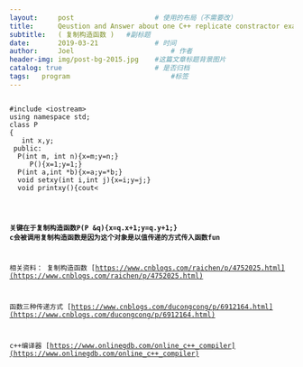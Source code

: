```yaml
---
layout:     post   				    # 使用的布局（不需要改）
title:      Qeustion and Answer about one C++ replicate constractor example 				# 标题 
subtitle:   ( 复制构造函数 )   #副标题
date:       2019-03-21 				# 时间
author:     Joel 						# 作者
header-img: img/post-bg-2015.jpg 	#这篇文章标题背景图片
catalog: true 						# 是否归档
tags:	program							#标签
---
```

<pre><code>
#include &lt;iostream&gt;
using namespace std; 
class P
{
   int x,y;
 public:
  P(int m, int n){x=m;y=n;}
     P(){x=1;y=1;}
  P(int a,int *b){x=a;y=*b;}
  void setxy(int i,int j){x=i;y=j;}
  void printxy(){cout<<x<<y<<endl;}
  P(P &q){x=q.x+1;y=q.y+1;}
};
void fun(P x,P &y)
{
 x.printxy();    //23
 y.printxy();    //11
 x.setxy(3,4);
 y.setxy(6,7);
}
int main()
{ 
 int xx=5,yy=7;
 P c(1,2),d,e(xx,&yy);
 fun(c,d);
 c.printxy();     //12
 d.printxy();     //67
 e.printxy();      //57
}
</code></pre>

**关键在于复制构造函数P(P &q){x=q.x+1;y=q.y+1;}
c会被调用复制构造函数是因为这个对象是以值传递的方式传入函数fun**

相关资料：
复制构造函数 [https://www.cnblogs.com/raichen/p/4752025.html](https://www.cnblogs.com/raichen/p/4752025.html)

函数三种传递方式 [https://www.cnblogs.com/ducongcong/p/6912164.html](https://www.cnblogs.com/ducongcong/p/6912164.html)

c++编译器 [https://www.onlinegdb.com/online_c++_compiler](https://www.onlinegdb.com/online_c++_compiler)
